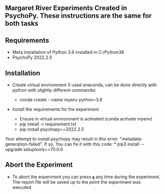 ## Margaret River Experiments Created in PsychoPy. These instructions are the same for both tasks


## Requirements
* Meta installation of Python 3.8 installed in C:/Python38  
* PsychoPy 2022.2.5

## Installation
* Create virtual environment (I used anaconda, can be done directly with python with slightly different commands) 
	* conda create --name myenv python=3.8

* Install the requirements for the experiment
	* Ensure in virtual environment is activated (conda activate myenv)
	* pip install -r requirement.txt
	* pip install psychopy==2022.2.5

Your attempt to install psychopy may result in this error: "metadata-generation-failed". If so,
You can fix it with this code: 
	* pip3 install --upgrade setuptools==70.0.0
	

## Abort the Experiment
* To abort the experiment you can press **``` q ```** any time during the experiment. 
The report file will be saved up to the point the experiment was executed
